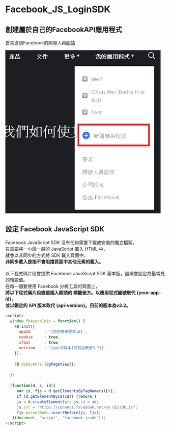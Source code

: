# Facebook_JS_LoginSDK

## 創建屬於自己的FacebookAPI應用程式
首先進到Facebook的開發人員[網站](https://developers.facebook.com/)

![image](https://github.com/WeiYun0912/Facebook_JS_LoginSDK/blob/master/images/FB_1.PNG)
## 設定 Facebook JavaScript SDK
Facebook JavaScript SDK 沒有任何需要下載或安裝的獨立檔案，<br>只需要將一小段一般的 JavaScript 置入 HTML 中，<br>就會以非同步的方式將 SDK 載入頁面中。<br>
**非同步載入是指不會阻擋頁面中其他元素的載入。**
<br><br>
以下程式碼片段會提供 Facebook JavaScript SDK 基本版，選項會設定為最常見的預設值。<br>在每一個要使用 Facebook 分析工具的頁面上，<br>
**將以下程式碼片段直接插入開頭的 <body> 標籤後方。以應用程式編號取代 {your-app-id}，<br>並以鎖定的 API 版本取代 {api-version}。目前的版本為v3.2。**
```js
<script>
  window.fbAsyncInit = function() {
    FB.init({
      appId      : '{你的應用程式id}',
      cookie     : true,
      xfbml      : true,
      version    : '{api的版本(目前最新是3.2)}'
    });
      
    FB.AppEvents.logPageView();   
      
  };

  (function(d, s, id){
     var js, fjs = d.getElementsByTagName(s)[0];
     if (d.getElementById(id)) {return;}
     js = d.createElement(s); js.id = id;
     js.src = "https://connect.facebook.net/en_US/sdk.js";
     fjs.parentNode.insertBefore(js, fjs);
   }(document, 'script', 'facebook-jssdk'));
</script>
```
